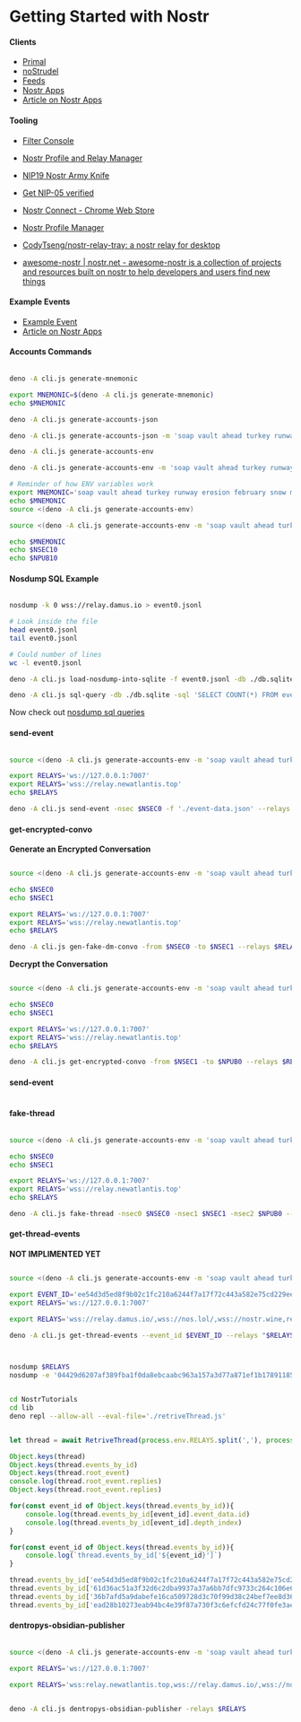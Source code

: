 # Getting Started with Nostr

#### Clients

- [Primal](https://primal.net/home)
- [noStrudel](https://nostrudel.ninja/)
- [Feeds](https://coracle.social/notes)
- [Nostr Apps](https://nostrapps.com/)
- [Article on Nostr Apps](https://nostrudel.ninja/#/articles/naddr1qvzqqqr4gupzq3svyhng9ld8sv44950j957j9vchdktj7cxumsep9mvvjthc2pjuqy88wumn8ghj7mn0wvhxcmmv9uq3wamnwvaz7tmkd96x7u3wdehhxarjxyhxxmmd9uqq6vfhxgurgwpcxumnjd34xv4h36kx)

#### Tooling

- [Filter Console](https://nostrudel.ninja/#/tools/console)
- [Nostr Profile and Relay Manager](https://metadata.nostr.com/)
- [NIP19 Nostr Army Knife](https://nak.nostr.com/)


- [Get NIP-05 verified](https://nostr-how.vercel.app/en/guides/get-verified)
- [Nostr Connect - Chrome Web Store](https://chromewebstore.google.com/detail/nostr-connect/ampjiinddmggbhpebhaegmjkbbeofoaj?hl=en%2C)
- [Nostr Profile Manager](https://metadata.nostr.com/#)
- [CodyTseng/nostr-relay-tray: a nostr relay for desktop](https://github.com/CodyTseng/nostr-relay-tray)
- [awesome-nostr | nostr.net - awesome-nostr is a collection of projects and resources built on nostr to help developers and users find new things](https://nostr.net/)

#### Example Events

* [Example Event](https://coracle.social/notes/nevent1qy2hwumn8ghj7un9d3shjtnyv9kh2uewd9hj7qg3waehxw309ahx7um5wgh8w6twv5hsz9nhwden5te0wfjkccte9ekk7um5wgh8qatz9uqsuamnwvaz7tmwdaejumr0dshsz9mhwden5te0wfjkccte9ec8y6tdv9kzumn9wshsqgpxcvgj7qs5lqxknnnq2jg7qxqkgfswh22qsxk2ansstrltm2rf7uj0yfrd)
* [Article on Nostr Apps](https://nostrudel.ninja/#/articles/naddr1qvzqqqr4gupzq3svyhng9ld8sv44950j957j9vchdktj7cxumsep9mvvjthc2pjuqy88wumn8ghj7mn0wvhxcmmv9uq3wamnwvaz7tmkd96x7u3wdehhxarjxyhxxmmd9uqq6vfhxgurgwpcxumnjd34xv4h36kx)

#### Accounts Commands

``` bash

deno -A cli.js generate-mnemonic

export MNEMONIC=$(deno -A cli.js generate-mnemonic)
echo $MNEMONIC

deno -A cli.js generate-accounts-json

deno -A cli.js generate-accounts-json -m 'soap vault ahead turkey runway erosion february snow modify copy nephew rude'

deno -A cli.js generate-accounts-env

deno -A cli.js generate-accounts-env -m 'soap vault ahead turkey runway erosion february snow modify copy nephew rude'

# Reminder of how ENV variables work
export MNEMONIC='soap vault ahead turkey runway erosion february snow modify copy nephew rude'
echo $MNEMONIC
source <(deno -A cli.js generate-accounts-env)

source <(deno -A cli.js generate-accounts-env -m 'soap vault ahead turkey runway erosion february snow modify copy nephew rude')

echo $MNEMONIC
echo $NSEC10
echo $NPUB10

```

#### Nosdump SQL Example

``` bash

nosdump -k 0 wss://relay.damus.io > event0.jsonl

# Look inside the file
head event0.jsonl
tail event0.jsonl

# Could number of lines
wc -l event0.jsonl

deno -A cli.js load-nosdump-into-sqlite -f event0.jsonl -db ./db.sqlite

deno -A cli.js sql-query -db ./db.sqlite -sql 'SELECT COUNT(*) FROM events;'

```

Now check out [nosdump sql queries](./docs/nodsump.md)

#### send-event

``` bash

source <(deno -A cli.js generate-accounts-env -m 'soap vault ahead turkey runway erosion february snow modify copy nephew rude')

export RELAYS='ws://127.0.0.1:7007'
export RELAYS='wss://relay.newatlantis.top'
echo $RELAYS

deno -A cli.js send-event -nsec $NSEC0 -f './event-data.json' --relays $RELAYS

```

#### get-encrypted-convo

**Generate an Encrypted Conversation**
``` bash

source <(deno -A cli.js generate-accounts-env -m 'soap vault ahead turkey runway erosion february snow modify copy nephew rude')

echo $NSEC0
echo $NSEC1

export RELAYS='ws://127.0.0.1:7007'
export RELAYS='wss://relay.newatlantis.top'
echo $RELAYS

deno -A cli.js gen-fake-dm-convo -from $NSEC0 -to $NSEC1 --relays $RELAYS

```

**Decrypt the Conversation**
``` bash

source <(deno -A cli.js generate-accounts-env -m 'soap vault ahead turkey runway erosion february snow modify copy nephew rude')

echo $NSEC0
echo $NSEC1

export RELAYS='ws://127.0.0.1:7007'
export RELAYS='wss://relay.newatlantis.top'
echo $RELAYS

deno -A cli.js get-encrypted-convo -from $NSEC1 -to $NPUB0 --relays $RELAYS

```

#### send-event

``` bash


```

#### fake-thread

``` bash

source <(deno -A cli.js generate-accounts-env -m 'soap vault ahead turkey runway erosion february snow modify copy nephew rude')

echo $NSEC0
echo $NSEC1

export RELAYS='ws://127.0.0.1:7007'
export RELAYS='wss://relay.newatlantis.top'
echo $RELAYS

deno -A cli.js fake-thread -nsec0 $NSEC0 -nsec1 $NSEC1 -nsec2 $NPUB0 --relays $RELAYS


```
#### get-thread-events

**NOT IMPLIMENTED YET**
``` bash

source <(deno -A cli.js generate-accounts-env -m 'soap vault ahead turkey runway erosion february snow modify copy nephew rude')

export EVENT_ID='ee54d3d5ed8f9b02c1fc210a6244f7a17f72c443a582e75cd229eed2ed89a09b'
export RELAYS='ws://127.0.0.1:7007'

export RELAYS='wss://relay.damus.io/,wss://nos.lol/,wss://nostr.wine,relay.primal.net'

deno -A cli.js get-thread-events --event_id $EVENT_ID --relays "$RELAYS"



nosdump $RELAYS
nosdump -e '04429d6207af389fba1f0da8ebcaabc963a157a3d77a871ef1b17891185ecb23' $RELAYS


cd NostrTutorials
cd lib
deno repl --allow-all --eval-file='./retriveThread.js' 


```

``` js

let thread = await RetriveThread(process.env.RELAYS.split(','), process.env.EVENT_ID)

Object.keys(thread)
Object.keys(thread.events_by_id)
Object.keys(thread.root_event)
console.log(thread.root_event.replies)
Object.keys(thread.root_event.replies)

for(const event_id of Object.keys(thread.events_by_id)){
    console.log(thread.events_by_id[event_id].event_data.id)
    console.log(thread.events_by_id[event_id].depth_index)
}

for(const event_id of Object.keys(thread.events_by_id)){
    console.log(`thread.events_by_id['${event_id}']`)
}

thread.events_by_id['ee54d3d5ed8f9b02c1fc210a6244f7a17f72c443a582e75cd229eed2ed89a09b']
thread.events_by_id['61d36ac51a3f32d6c2dba9937a37a6bb7dfc9733c264c106e6606c3980dd9f72']
thread.events_by_id['36b7afd5a9dabefe16ca509728d3c70f99d38c24bef7ee8d36ae454e13cb71f3']
thread.events_by_id['ead28b10273eab94bc4e39f87a730f3c6efcfd24c77f0fe3ae337ba9842bc223']

```


#### dentropys-obsidian-publisher


``` bash

source <(deno -A cli.js generate-accounts-env -m 'soap vault ahead turkey runway erosion february snow modify copy nephew rude')

export RELAYS='ws://127.0.0.1:7007'

export RELAYS='wss:relay.newatlantis.top,wss://relay.damus.io/,wss://nos.lol/,wss://nostr.wine,relay.primal.net'


deno -A cli.js dentropys-obsidian-publisher -relays $RELAYS
```